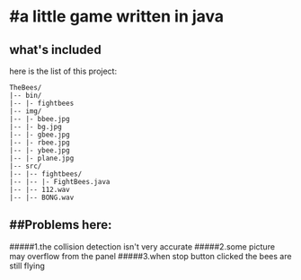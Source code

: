 #a little game written in java
=====================
## what's included

here is the list of this project:

```
TheBees/
|-- bin/
|-- |- fightbees
|-- img/
|-- |- bbee.jpg
|-- |- bg.jpg
|-- |- gbee.jpg
|-- |- rbee.jpg
|-- |- ybee.jpg
|-- |- plane.jpg
|-- src/
|-- |-- fightbees/
|-- |-- |- FightBees.java
|-- |-- 112.wav
|-- |-- BONG.wav

```

##Problems here:
-------------
#####1.the collision detection isn't very accurate
#####2.some picture may overflow from the panel
#####3.when stop button clicked the bees are still flying
